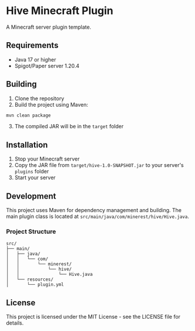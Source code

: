 # Hive Minecraft Plugin

A Minecraft server plugin template.

## Requirements

- Java 17 or higher
- Spigot/Paper server 1.20.4

## Building

1. Clone the repository
2. Build the project using Maven:
```bash
mvn clean package
```
3. The compiled JAR will be in the `target` folder

## Installation

1. Stop your Minecraft server
2. Copy the JAR file from `target/hive-1.0-SNAPSHOT.jar` to your server's `plugins` folder
3. Start your server

## Development

This project uses Maven for dependency management and building. The main plugin class is located at `src/main/java/com/minerest/hive/Hive.java`.

### Project Structure

```
src/
├── main/
│   ├── java/
│   │   └── com/
│   │       └── minerest/
│   │           └── hive/
│   │               └── Hive.java
│   └── resources/
│       └── plugin.yml
```

## License

This project is licensed under the MIT License - see the LICENSE file for details. 